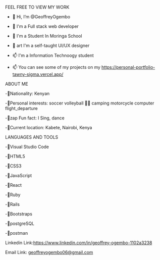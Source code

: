 
FEEL FREE TO VIEW MY WORK

- 👋 Hi, I’m @GeoffreyOgembo

- 👀  I'm a Full stack web developer

- 🌱  I'm a Student In Moringa School

- 💞️ art I'm a self-taught UI/UX designer

- 📫 I'm a Information Technoogy student

- 📫 You can see some of my projects on my https://personal-portfolio-tawny-sigma.vercel.app/

ABOUT ME

-👋Nationality: Kenyan

-👋Personal interests: soccer volleyball 💪🏽 camping motorcycle computer flight_departure

-👋zap Fun fact: I Sing, dance

-👋Current location: Kabete, Nairobi, Kenya

LANGUAGES AND TOOLS

-💞️Visual Studio Code

-💞️HTML5 

-💞️CSS3 

-💞️JavaScript

-💞️React 

-💞️Ruby 

-💞️Rails

-💞️Bootstraps

-💞️postgreSQL

-💞️postman

Linkedin Link:https://www.linkedin.com/in/geoffrey-ogembo-1102a3238

Email Link: geoffreyogembo06@gmail.com











